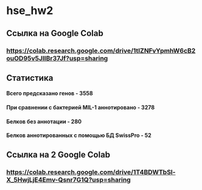 # hse_hw2
## Ссылка на Google Colab 
### https://colab.research.google.com/drive/1tlZNFvYpmhW6cB2ouOD95v5JIIBr37Jf?usp=sharing
## Статистика 
#### Всего предсказано генов - 3558
#### При сравнении с бактерией MIL-1 аннотировано - 3278
#### Белков без аннотации - 280
#### Белков аннотированных с помощью БД SwissPro - 52
## Ссылка на 2 Google Colab
### https://colab.research.google.com/drive/1T4BDWTbSl-X_5HwjLjE4Emv-Qsnr7G1Q?usp=sharing
##
